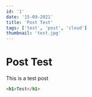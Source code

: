 ```yaml
---
id: '1'
date: '15-09-2021'
title: 'Post Test'
tags: ['test', 'post', 'cloud']
thumbnail: 'test.jpg'
---
```


# Post Test

This is a test post
```html
<h1>Test</h1>
```
